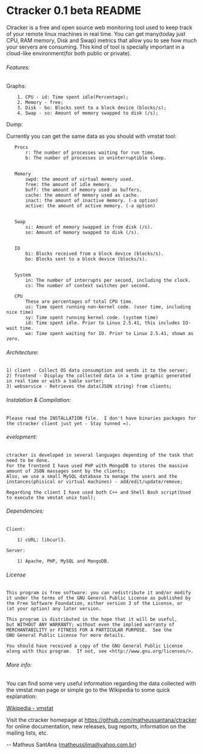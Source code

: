 Ctracker 0.1 beta README
=======================

Ctracker is a free and open source web monitoring tool used to keep track of your remote linux machines in real time.
You can get many(today just CPU, RAM memory, Disk and Swap) metrics that allow you to see how much your servers are consuming.
This kind of tool is specially important in a cloud-like environment(for both public or private).


###### Features:


Graphs:

		1. CPU - id: Time spent idle(Percentage);
		2. Memory - free;
		3. Disk - bo: Blocks sent to a block device (blocks/s);
		4. Swap - so: Amount of memory swapped to disk (/s);


Dump:

Currently you can get the same data as you should with vmstat tool:
	
```
   Procs
       r: The number of processes waiting for run time.
       b: The number of processes in uninterruptible sleep.


   Memory
       swpd: the amount of virtual memory used.
       free: the amount of idle memory.
       buff: the amount of memory used as buffers.
       cache: the amount of memory used as cache.
       inact: the amount of inactive memory. (-a option)
       active: the amount of active memory. (-a option)


   Swap
       si: Amount of memory swapped in from disk (/s).
       so: Amount of memory swapped to disk (/s).


   IO
       bi: Blocks received from a block device (blocks/s).
       bo: Blocks sent to a block device (blocks/s).


   System
       in: The number of interrupts per second, including the clock.
       cs: The number of context switches per second.

   CPU
       These are percentages of total CPU time.
       us: Time spent running non-kernel code. (user time, including nice time)
       sy: Time spent running kernel code. (system time)
       id: Time spent idle. Prior to Linux 2.5.41, this includes IO-wait time.
       wa: Time spent waiting for IO. Prior to Linux 2.5.41, shown as zero.
```


###### Architecture:

	1) client - Collect OS data consumption and sends it to the server;
	2) frontend - Display the collected data in a time graphic generated in real time or with a table sorter;
	3) webservice - Retrieves the data(JSON string) from clients;

###### Instalation & Compilation:

	
	Please read the INSTALLATION file.	I don't have binaries packages for the ctracker client just yet - Stay tunned =).


###### evelopment:

	ctracker is developed in several languages depending of the task that need to be done.
	For the frontend I have used PHP with MongoDB to stores the massive amount of JSON massages sent by the clients;
	Also, we use a small MySQL database to manage the users and the instances(phisical or virtual machines) - add/edit/update/remove;

	Regarding the client I have used both C++ and Shell Bash script(Used to execute the vmstat unix tool);


###### Dependencies:

	Client:

		1) cURL: libcurl3.

	Server:

		1) Apache, PHP, MySQL and MongoDB.

###### License

    This program is free software: you can redistribute it and/or modify
    it under the terms of the GNU General Public License as published by
    the Free Software Foundation, either version 3 of the License, or
    (at your option) any later version.

    This program is distributed in the hope that it will be useful,
    but WITHOUT ANY WARRANTY; without even the implied warranty of
    MERCHANTABILITY or FITNESS FOR A PARTICULAR PURPOSE.  See the
    GNU General Public License for more details.

    You should have received a copy of the GNU General Public License
    along with this program.  If not, see <http://www.gnu.org/licenses/>.

###### More info:

You can find some very useful information regarding the data collected with the vmstat man page or simple go to the Wikipedia to some quick explanation:

[Wikipedia - vmstat](http://en.wikipedia.org/wiki/Vmstat)

Visit the ctracker homepage at https://github.com/matheussantana/ctracker for online documentation, new releases, bug reports, information on the mailing lists, etc.

-- Matheus SantAna (matheusslima@yahoo.com.br)
